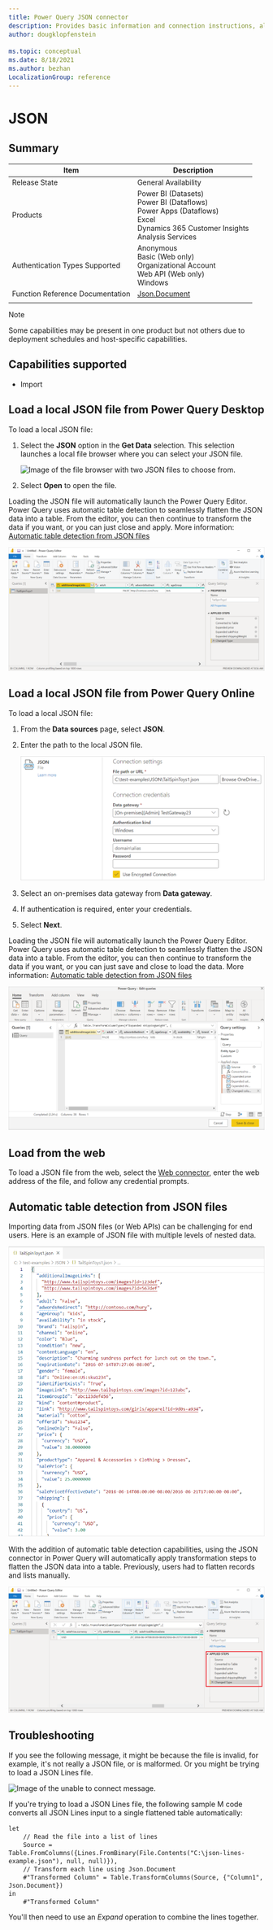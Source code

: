 ```yaml
---
title: Power Query JSON connector
description: Provides basic information and connection instructions, along with instructions on loading from the web and basic troubleshooting information.
author: dougklopfenstein

ms.topic: conceptual
ms.date: 8/18/2021
ms.author: bezhan
LocalizationGroup: reference
---
```


# JSON

## Summary

| Item | Description |
| ---- | ----------- |
| Release State | General Availability |
| Products | Power BI (Datasets)<br/>Power BI (Dataflows)<br/>Power Apps (Dataflows)<br/>Excel<br/>Dynamics 365 Customer Insights<br/>Analysis Services |
| Authentication Types Supported | Anonymous<br/>Basic (Web only)<br/>Organizational Account<br/>Web API (Web only)<br/>Windows |
| Function Reference Documentation | [Json.Document](/powerquery-m/json-document) |
| | |

>[!Note]
> Some capabilities may be present in one product but not others due to deployment schedules and host-specific capabilities.

## Capabilities supported

* Import

## Load a local JSON file from Power Query Desktop

To load a local JSON file:

1. Select the **JSON** option in the **Get Data** selection. This selection launches a local file browser where you can select your JSON file.

   ![Image of the file browser with two JSON files to choose from.](./media/json/json-get-data.png)

2. Select **Open** to open the file.

Loading the JSON file will automatically launch the Power Query Editor. Power Query uses automatic table detection to seamlessly flatten the JSON data into a table. From the editor, you can then continue to transform the data if you want, or you can just close and apply. More information: [Automatic table detection from JSON files](#automatic-table-detection-from-json-files)

![Image of the Power Query editor with the JSON data flattened into a table.](./media/json/convert-table.png)

## Load a local JSON file from Power Query Online

To load a local JSON file:

1. From the **Data sources** page, select **JSON**.

2. Enter the path to the local JSON file.

   ![Image of the JSON connection setting dialog from the online service, with a file path, data gateway, and Windows authentication kind displayed.](./media/json/connect-service.png)

3. Select an on-premises data gateway from **Data gateway**.

4. If authentication is required, enter your credentials.

5. Select **Next**.

Loading the JSON file will automatically launch the Power Query Editor. Power Query uses automatic table detection to seamlessly flatten the JSON data into a table. From the editor, you can then continue to transform the data if you want, or you can just save and close to load the data. More information: [Automatic table detection from JSON files](#automatic-table-detection-from-json-files)

![Image of the online Power Query editor with the JSON data flattened into a table.](./media/json/convert-table-online.png)

## Load from the web

To load a JSON file from the web, select the [Web connector](./web/web.md), enter the web address of the file, and follow any credential prompts.

## Automatic table detection from JSON files

Importing data from JSON files (or Web APIs) can be challenging for end users. Here is an example of JSON file with multiple levels of nested data.

![Image of the contents of a JSON file with nested data.](./media/json/sample-json-file.png)

With the addition of automatic table detection capabilities, using the JSON connector in Power Query will automatically apply transformation steps to flatten the JSON data into a table. Previously, users had to flatten records and lists manually.

![Automatic table detection](./media/json/automatic-table-detection.png)

## Troubleshooting

If you see the following message, it might be because the file is invalid, for example, it's not really a JSON file, or is malformed. Or you might be trying to load a JSON Lines file.

![Image of the unable to connect message.](./media/json/unable-connect.png)

If you're trying to load a JSON Lines file, the following sample M code converts all JSON Lines input to a single flattened table automatically:

```
let
    // Read the file into a list of lines
    Source = Table.FromColumns({Lines.FromBinary(File.Contents("C:\json-lines-example.json"), null, null)}),
    // Transform each line using Json.Document
    #"Transformed Column" = Table.TransformColumns(Source, {"Column1", Json.Document})
in
    #"Transformed Column"
```

You'll then need to use an *Expand* operation to combine the lines together.
